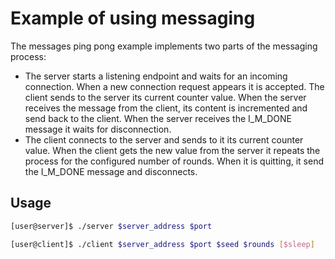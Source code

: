 Example of using messaging
===

The messages ping pong example implements two parts of the messaging process:
- The server starts a listening endpoint and waits for an incoming connection.
When a new connection request appears it is accepted. The client sends to
the server its current counter value. When the server receives the message
from the client, its content is incremented and send back to the client. When
the server receives the I_M_DONE message it waits for disconnection.
- The client connects to the server and sends to it its current counter value.
When the client gets the new value from the server it repeats the process
for the configured number of rounds. When it is quitting, it send the I_M_DONE
message and disconnects.

## Usage

```bash
[user@server]$ ./server $server_address $port
```

```bash
[user@client]$ ./client $server_address $port $seed $rounds [$sleep]
```
